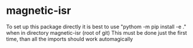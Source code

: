 # magnetic-isr
To set up this package directly it is best to use "pythom -m pip install -e ." when in directory magnetic-isr (root of git)
This must be done just the first time, than all the imports should work automagically

